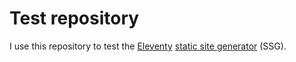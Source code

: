 # Test repository

I use this repository to test the [Eleventy](https://11ty.dev) [static site generator](https://jamstack.org/generators) (SSG).
